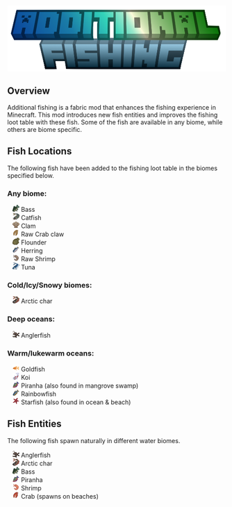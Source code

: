![Additional Fishing](logo.png)

## Overview
Additional fishing is a fabric mod that enhances the fishing experience in Minecraft.
This mod introduces new fish entities and improves the fishing loot table with these fish.
Some of the fish are available in any biome, while others are biome specific.

## Fish Locations
The following fish have been added to the fishing loot table in the biomes specified below.

### Any biome:
&nbsp;&nbsp;&nbsp;![](src/main/resources/assets/additionalfishing/textures/item/bass.png) Bass  
&nbsp;&nbsp;&nbsp;![](src/main/resources/assets/additionalfishing/textures/item/catfish.png) Catfish  
&nbsp;&nbsp;&nbsp;![](src/main/resources/assets/additionalfishing/textures/item/clam.png) Clam  
&nbsp;&nbsp;&nbsp;![](src/main/resources/assets/additionalfishing/textures/item/raw_crab_claw.png) Raw Crab claw  
&nbsp;&nbsp;&nbsp;![](src/main/resources/assets/additionalfishing/textures/item/flounder.png) Flounder  
&nbsp;&nbsp;&nbsp;![](src/main/resources/assets/additionalfishing/textures/item/herring.png) Herring  
&nbsp;&nbsp;&nbsp;![](src/main/resources/assets/additionalfishing/textures/item/raw_shrimp.png) Raw Shrimp  
&nbsp;&nbsp;&nbsp;![](src/main/resources/assets/additionalfishing/textures/item/tuna.png) Tuna  

### Cold/Icy/Snowy biomes:
&nbsp;&nbsp;&nbsp;![](src/main/resources/assets/additionalfishing/textures/item/arctic_char.png) Arctic char  

### Deep oceans:
&nbsp;&nbsp;&nbsp;![](src/main/resources/assets/additionalfishing/textures/item/anglerfish.png) Anglerfish  

### Warm/lukewarm oceans:
&nbsp;&nbsp;&nbsp;![](src/main/resources/assets/additionalfishing/textures/item/goldfish.png) Goldfish  
&nbsp;&nbsp;&nbsp;![](src/main/resources/assets/additionalfishing/textures/item/koi.png) Koi  
&nbsp;&nbsp;&nbsp;![](src/main/resources/assets/additionalfishing/textures/item/piranha.png) Piranha (also found in mangrove swamp)  
&nbsp;&nbsp;&nbsp;![](src/main/resources/assets/additionalfishing/textures/item/rainbowfish.png) Rainbowfish  
&nbsp;&nbsp;&nbsp;![](src/main/resources/assets/additionalfishing/textures/item/starfish.png) Starfish (also found in ocean & beach)  

## Fish Entities
The following fish spawn naturally in different water biomes.

&nbsp;&nbsp;&nbsp;![](src/main/resources/assets/additionalfishing/textures/item/anglerfish.png) Anglerfish  
&nbsp;&nbsp;&nbsp;![](src/main/resources/assets/additionalfishing/textures/item/arctic_char.png) Arctic char  
&nbsp;&nbsp;&nbsp;![](src/main/resources/assets/additionalfishing/textures/item/bass.png) Bass  
&nbsp;&nbsp;&nbsp;![](src/main/resources/assets/additionalfishing/textures/item/piranha.png) Piranha  
&nbsp;&nbsp;&nbsp;![](src/main/resources/assets/additionalfishing/textures/item/shrimp.png) Shrimp  
&nbsp;&nbsp;&nbsp;![](src/main/resources/assets/additionalfishing/textures/item/crab_claw.png) Crab (spawns on beaches)  
